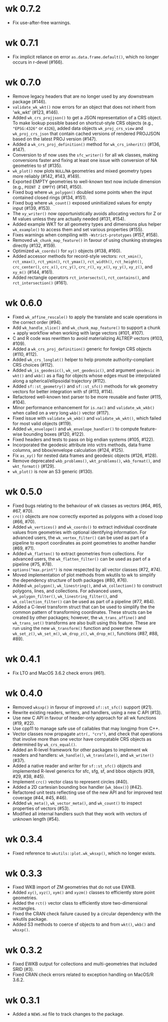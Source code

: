 # wk 0.7.2

* Fix use-after-free warnings.

# wk 0.7.1

* Fix implicit reliance on error `as.data.frame.default()`,
  which no longer occurs in r-devel (#166).

# wk 0.7.0

* Remove legacy headers that are no longer used by any downstream package
  (#146).
* `validate_wk_wkt()` now errors for an object that does not inherit from
  'wk_wkt' (#123, #146).
* Added `wk_crs_projjson()` to get a JSON representation of a CRS object.
  To make lookup possible based on shortcut-style CRS objects (e.g.,
  `"EPSG:4326"` or `4326`), added data objects `wk_proj_crs_view` and
  `wk_proj_crs_json` that contain cached versions of rendered PROJJSON
  based on the latest PROJ version (#147).
* Added a `wk_crs_proj_definition()` method for `wk_crs_inherit()` (#136,
  #147).
* Conversion to sf now uses the `sfc_writer()` for all wk classes, making
  conversions faster and fixing at least one issue with conversion of NA
  geometries to sf (#135).
* `wk_plot()` now plots `NULL`/`NA` geometries and mixed geometry types
  more reliably (#142, #143, #149).
* Exported EMPTY geometries to well-known text now include dimension
  (e.g., `POINT Z EMPTY`) (#141, #150).
* Fixed bug where `wk_polygon()` doubled some points when the input contained
  closed rings (#134, #151).
* Fixed bug where `wk_count()` exposed uninitialized values for empty input
  (#139, #153).
* The `xy_writer()` now opportunistically avoids allocating vectors for Z
  or M values unless they are actually needed (#131, #154).
* Added example WKT for all geometry types and dimensions plus helper
  `wk_example()` to access them and set various properties (#155).
* Fixes warnings when compiling with `-Wstrict-prototypes` (#157, #158).
* Removed `wk_chunk_map_feature()` in favour of using chunking strategies
  directly (#132, #159).
* Optimized `wk_coords()` for `xy()` objects (#138, #160).
* Added accessor methods for record-style vectors: `rct_xmin()`, `rct_xmax()`,
  `rct_ymin()`, `rct_ymax()`, `rct_width()`, `rct_height()`, `crc_center()`,
  `crc_x()`, `crc_y()`, `crc_r()`, `xy_x()`, `xy_y()`, `xy_z()`, and `xy_m()`
  (#144, #161).
* Added rectangle operators `rct_intersects()`, `rct_contains()`,
  and `rct_intersection()` (#161).

# wk 0.6.0

* Fixed `wk_affine_rescale()` to apply the translate and scale
  operations in the correct order (#94).
* Add `wk_handle_slice()` and `wk_chunk_map_feature()` to support
  a chunk + apply workflow when working with large vectors (#101, #107).
* C and R code was rewritten to avoid materializing ALTREP vectors
  (#103, #109).
* Added a `wk_crs_proj_definition()` generic for foreign CRS objects
  (#110, #112).
* Added `wk_crs_longlat()` helper to help promote authority-compliant
  CRS choices (#112).
* Added `wk_is_geodesic()`, `wk_set_geodesic()`, and argument `geodesic`
  in `wkt()` and `wkb()` as a flag for objects whose edges must
  be interpolated along a spherical/ellipsoidal trajectory (#112).
* Added `sf::st_geometry()` and `sf::st_sfc()` methods for wk geometry
  vectors for better integration with sf (#113, #114).
* Refactored well-known text parser to be more reusable and faster
  (#115, #104).
* Minor performance enhancement for `is.na()` and `validate_wk_wkb()`
  when called on a very long `wkb()` vector (#117).
* Fixed issue with `validate_wk_wkb()` and `validate_wk_wkt()`, which failed
  for most valid objects (#119).
* Added `wk_envelope()` and `wk_envelope_handler()` to compute feature-wise
  bounding boxes (#120, #122).
* Fixed headers and tests to pass on big endian systems (#105, #122).
* Incorporated the geodesic attribute into vctrs methods, data frame
  columns, and bbox/envelope calculation (#124, #125).
* Fix `as_xy()` for nested data frames and geodesic objects (#126, #128).
* Remove deprecated `wkb_problems()`, `wkt_problems()`, `wkb_format()`,
  and `wkt_format()` (#129).
* `wk_plot()` is now an S3 generic (#130).

# wk 0.5.0

* Fixed bugs relating to the behaviour of wk classes as
  vectors (#64, #65, #67, #70).
* `crc()` objects are now correctly exported as polygons
  with a closed loop (#66, #70).
* Added `wk_vertices()` and `wk_coords()` to extract individual
  coordinate values from geometries with optional identifying
  information. For advanced users, the `wk_vertex_filter()`
  can be used as part of a pipeline to export coordinates
  as point geometries to another handler (#69, #71).
* Added `wk_flatten()` to extract geometries from collections.
  For advanced users, the `wk_flatten_filter()` can be used as
  part of a pipeline (#75, #78).
* `options("max.print")` is now respected by all vector classes
  (#72, #74).
* Moved implementation of plot methods from wkutils to wk to
  simplify the dependency structure of both packages (#80, #76).
* Added `wk_polygon()`, `wk_linestring()`, and `wk_collection()`
  to construct polygons, lines, and collections. For advanced
  users, `wk_polygon_filter()`, `wk_linestring_filter()`, and
  `wk_collection_filter()` can be used as part of a pipeline
  (#77, #84).
* Added a C-level transform struct that can be used to simplify
  the the common pattern of transforming coordinates. These
  structs can be created by other packages; however, the
  `wk_trans_affine()` and `wk_trans_set()` transforms are
  also built using this feature. These are run using the 
  new `wk_transform()` function and power the new
  `wk_set_z()`, `wk_set_m()`, `wk_drop_z()`, `wk_drop_m()`,
  functions (#87, #88, #89).

# wk 0.4.1

* Fix LTO and MacOS 3.6.2 check errors (#61).

# wk 0.4.0

* Removed `wksxp()` in favour of improved `sf::st_sfc()` support 
  (#21).
* Rewrite existing readers, writers, and handlers, using 
  a new C API (#13).
* Use new C API in favour of header-only approach for all
  wk functions (#19, #22).
* Use cpp11 to manage safe use of callables that may longjmp 
  from C++.
* Vector classes now propagate `attr(, "crs")`, and check
  that operations that involve more than one vector have
  compatable CRS objects as determined by `wk_crs_equal()`.
* Added an R-level framework for other packages to implement
  wk readers and handlers: `wk_handle()`, `wk_translate()`,
  and `wk_writer()` (#37).
* Added a native reader and writer for `sf::st_sfc()` objects
  and implemented R-level generics for sfc, sfg, sf, and bbox
  objects (#28, #29, #38, #45).
* Implement `crc()` vector class to represent circles (#40).
* Added a 2D cartesian bounding box handler (`wk_bbox()`) (#42).
* Refactored unit tests reflecting use of the new API and
  for improved test coverage (#44, #45, #46).
* Added `wk_meta()`, `wk_vector_meta()`, and `wk_count()` to 
  inspect properties of vectors (#53).
* Modified all internal handlers such that they work with vectors
  of unknown length (#54).

# wk 0.3.4

* Fixed reference to `wkutils::plot.wk_wksxp()`, which
  no longer exists.

# wk 0.3.3

* Fixed WKB import of ZM geometries that do not use EWKB.
* Added `xy()`, `xyz()`, `xym()` and `xyzm()` classes
  to efficiently store point geometries.
* Added the `rct()` vector class to efficiently store
  two-dimensional rectangles.
* Fixed the CRAN check  failure caused by a circular
  dependency with  the wkutils package.
* Added S3 methods to coerce sf objects to and from
  `wkt()`, `wkb()` and `wksxp()`.

# wk 0.3.2

* Fixed EWKB output for collections and multi-geometries
  that included SRID (#3).
* Fixed CRAN check errors related to exception handling on
  MacOS/R 3.6.2.

# wk 0.3.1

* Added a `NEWS.md` file to track changes to the package.
